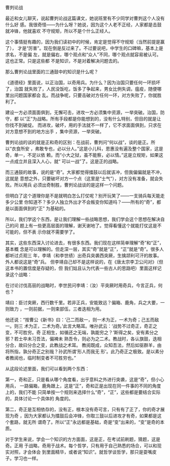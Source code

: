     
曹刿论战

最近和女儿聊天，说起曹刿论战这篇课文，她说班里有不少同学对曹刿这个人没有什么好
感。我很奇怪——为什么呀？她说，因为这个人老不正经，人家都是击鼓就冲锋，他就喜欢
不守规矩，所以不是个什么正经人。

这个事情挺有趣的，因为我们读初中的时候，肯定是觉得不守规矩（当然前提是赢了），
才是“厉害”。现在倒是反过来了。不过要说吧，中学生的口碑嘛，基本上是求名，不是偏
左，就是偏右，哪个观点和“众人”不同，哪个观点就容易被认可。这也正常。只是这些都
不是知识，不是对着解决问题去的。

那么曹刿论战里面的三通鼓中的知识是什么呢？

《道德经》里面说，以正治国，以奇用兵。为什么？因为治国只要任何一环损坏了，治国
就失败了，人民没饭吃，饭多了争起来，男女比例失调，瘟疫，随便哪里出问题国家都会
乱。而战争呢，只要击破对方任何一环，对方失败了，你就胜利了。

建设一方必须面面俱到，无懈可击，进攻一方必须集中资源，一举突破。治国，防守，都
以“正”为战略。所有手段都是你能想到的，没有什么特别，但目的就是让你找不到破绽。
而进攻，破坏，用的手法就不一样了，它不求面面俱到，只求在对方意想不到的地方出手
，集中资源，一举突破。

曹刿论战的谈的就是正和奇的区别：在战前，曹刿问“何以战”，谈的是正。所以“衣食所安
，弗敢专也，必以分人。”这是小儿科，恩惠没有遍及整个国家，这是奇，单一，不足以依
赖。而“小大之狱，虽不能察，必以情。”这是立规矩，如果这一点成立并且深入人心，就“
可以一战”了。这是正的战略。

而三通鼓的故事，说的是“奇”。大家都觉得擂鼓以后就该冲，但我偏偏就是不冲，这就是
意想之外，只要破坏对方一个点（这里是“士气”），对方没有准备，就会失败。所以用兵
必须出奇制胜，曹刿论战谈的是这样一个问题。

但明白了这个道理你是不是就明白怎么打仗呢？别开玩笑了——一支骑兵每天能走多少公里
你知道不？多少人独立外出才不会叛变你知道吗？——所有的“奇”，都是以面面俱到的“正”
为基础的。

所以，我们学这个东西，是让我们理解一些战略思想，我们学会这个思想在解决自己的问
题上有一些更高层面的理解，谢天谢地了。觉得看懂这个就能打仗这是不可能的，但不表
示你就不需要学了。

其实，这些东西深入讨论进去，有很多东西。我们现在这样简单理解“奇”和“正”，基本概
念是可以理解的。但走深一层，其实“奇”就是“正”，“正”就是“奇”。很多人都听过贞观三
年，李靖（和李世绩）出奇兵突袭西突厥，生擒颉利可汗的故事。外人都说这是“奇”兵。
但李靖自己却不是这样说的，在《唐太宗李卫公问对》（但这本书的置信度是存疑的，但
我们姑且认为代表一些古人的思路吧）里面这样记录这个战略：

在讨论讨伐高丽的战略时，李世民问李靖：（汝）平突厥时用奇兵，今言正兵，何也？

靖曰：臣讨突厥，西行数千里。若非正兵，安能致远？偏箱、鹿角，兵之大要，一则致力
，一则前据，一则束部伍，三者迭相为用。

他还说：“按曹公《新书》曰：‘己二而敌一，则一术为正，一术为奇；己五而敌一。则三
术为正，二术为奇。’此言大略耳。唯孙武云：‘战势不过奇正，奇正之变，不可胜穷。奇
正相生，如循还之无端，孰能穷之？’斯得之矣，安有素分之邪？若士卒未习吾法，偏裨未
熟吾令，则必为之二术。教战时，各认旗鼓，迭相分合，故曰分合之变，此教战之术耳。
教阅既成，众知吾法，然后如驱群羊，由将所指，孰分奇正之别哉？孙武所谓‘形人而我无
形’。此乃奇正之极致。是以素分者教阅也，临时制变者不可胜穷也。”

从这段论述里面，我们可以看到两个东西：

第一，奇和正，只是看从哪个角度看，出乎意料之外进行突袭，这是“奇”，但小心用兵，
一路偏箱，鹿角跟上，这是“正”，奇和正是出现在同一件事的不同的角度上的，我们不能
只简单按一个规则来选择什么“奇”，“正”，这些都是要结合实际的，具体讨论一个具体的
角度的。

第二，奇正是互相依存的，没有正，根本没有奇可言，只有有了正了，你的奇才展现为奇
，因为大家都认为擂鼓后会冲锋，你取三鼓以后进攻才有奇，如果都是这个套路，就无所
谓奇了。所以“正”永远都是基础，奇是“变”出来的，“变”是奇的本质。

对于学生来说，学会一个知识的方方面面，这是正，在考试前刷题，猜题，这是奇。正用
于战略，奇用于战术。每个哲学，只有用于自己熟悉的场合，可以和现实对照，才会体会
到里面精华，或者说“知识”。就哲学谈哲学，那只是耍嘴皮子。学习也一样。
